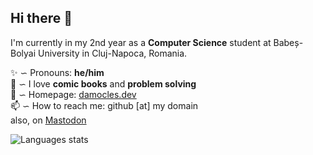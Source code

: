 ## Hi there 👋

I'm currently in my 2nd year as a **Computer Science** student at Babeș-Bolyai University in Cluj-Napoca, Romania. 

✨ ∽ Pronouns: **he/him** \
💬 ∽ I love **comic books** and **problem solving** \
🔗 ∽ Homepage: [damocles.dev](https://damocles.dev/) \
📫 ∽ How to reach me: github [at] my domain \
also, on <a rel="me" href="https://fosstodon.org/@damocles">Mastodon</a>

![Languages stats](https://github-readme-stats.vercel.app/api/top-langs/?username=damoc1es&layout=compact&theme=react&hide_border=true&langs_count=4&hide=Assembly&hide_title=true)
